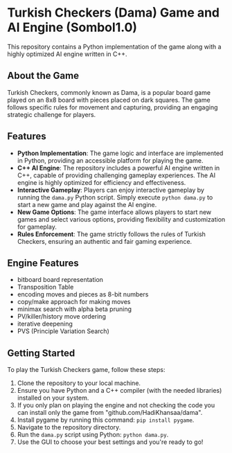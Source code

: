 # Turkish Checkers (Dama) Game and AI Engine (Sombol1.0)

This repository contains a Python implementation of the game along with a highly optimized AI engine written in C++.

## About the Game

Turkish Checkers, commonly known as Dama, is a popular board game played on an 8x8 board with pieces placed on dark squares. The game follows specific rules for movement and capturing, providing an engaging strategic challenge for players.

## Features

- **Python Implementation**: The game logic and interface are implemented in Python, providing an accessible platform for playing the game.
- **C++ AI Engine**: The repository includes a powerful AI engine written in C++, capable of providing challenging gameplay experiences. The AI engine is highly optimized for efficiency and effectiveness.
- **Interactive Gameplay**: Players can enjoy interactive gameplay by running the `dama.py` Python script. Simply execute `python dama.py` to start a new game and play against the AI engine.
- **New Game Options**: The game interface allows players to start new games and select various options, providing flexibility and customization for gameplay.
- **Rules Enforcement**: The game strictly follows the rules of Turkish Checkers, ensuring an authentic and fair gaming experience.

## Engine Features
 - bitboard board representation
 - Transposition Table
 - encoding moves and pieces as 8-bit numbers
 - copy/make approach for making moves
 - minimax search with alpha beta pruning
 - PV/killer/history move ordering
 - iterative deepening
 - PVS (Principle Variation Search)

## Getting Started

To play the Turkish Checkers game, follow these steps:

1. Clone the repository to your local machine.
2. Ensure you have Python and a C++ compiler (with the needed libraries) installed on your system.
3. If you only plan on playing the engine and not checking the code you can install only the game from "github.com/HadiKhansaa/dama".
4. Install pygame by running this command: `pip install pygame`.
5. Navigate to the repository directory.
6. Run the `dama.py` script using Python: `python dama.py`.
7. Use the GUI to choose your best settings and you're ready to go!
